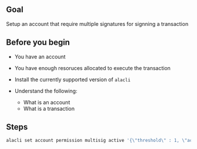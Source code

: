 ## Goal

Setup an account that require multiple signatures for signning a transaction

## Before you begin

- You have an account

- You have enough resoruces allocated to execute the transaction

- Install the currently supported version of `alacli`

- Understand the following:
  - What is an account
  - What is a transaction

## Steps

```sh
alacli set account permission multisig active '{\"threshold\" : 1, \"accounts\" :[{\"permission\":{\"actor\":\"alaio\",\"permission\":\"active\"},\"weight\":1},{\"permission\":{\"actor\":\"customera\",\"permission\":\"active\"},\"weight\":1}]}' owner -p multisig@owner"
```
